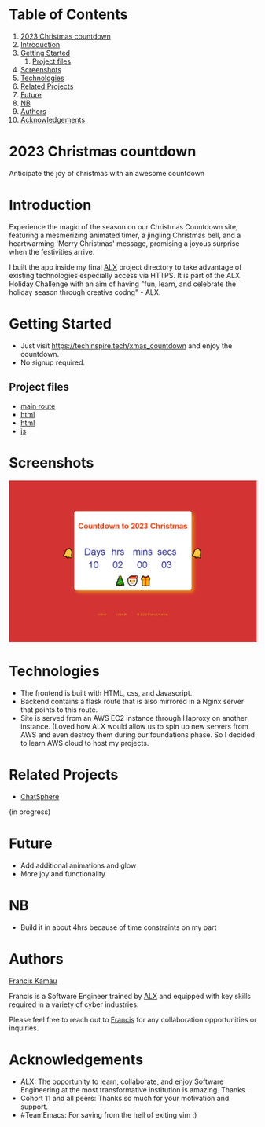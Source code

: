 
# Table of Contents

1.  [2023 Christmas countdown](#org96dc95c)
2.  [Introduction](#orgf7f1447)
3.  [Getting Started](#org4c063b0)
    1.  [Project files](#org36db2ac)
4.  [Screenshots](#org488cb88)
5.  [Technologies](#org6a08bde)
6.  [Related Projects](#org4988e2d)
7.  [Future](#orgd4d59a3)
8.  [NB](#orgb9e5d75)
9.  [Authors](#orga714281)
10. [Acknowledgements](#org7d29af4)


<a id="org96dc95c"></a>

# 2023 Christmas countdown

Anticipate the joy of christmas with an awesome countdown


<a id="orgf7f1447"></a>

# Introduction

Experience the magic of the season on our Christmas Countdown site,
featuring a mesmerizing animated timer, a jingling Christmas bell,
and a heartwarming 'Merry Christmas' message, promising a joyous
surprise when the festivities arrive.

I built the app inside my final [ALX](https://www.alxafrica.com/) project directory to take advantage
of existing technologies especially access via HTTPS.
It is part of the ALX Holiday Challenge with an aim of having "fun,
learn, and celebrate the holiday season through creativs codng" - ALX.


<a id="org4c063b0"></a>

# Getting Started

-   Just visit <https://techinspire.tech/xmas_countdown> and enjoy the countdown.
-   No signup required.


<a id="org36db2ac"></a>

## Project files

-   [main route](https://github.com/fk2019/ChatSphere/blob/master/web_dynamic/views/main.py)
-   [html](https://github.com/fk2019/ChatSphere/blob/master/web_dynamic/templates/xmas.html)
-   [html](https://github.com/fk2019/ChatSphere/blob/master/web_dynamic/static/css/xmas.css)
-   [js](https://github.com/fk2019/ChatSphere/blob/master/web_dynamic/static/js/xmas.js)


<a id="org488cb88"></a>

# Screenshots

![img](./static/images/xmas.png "Christmas countdown page")


<a id="org6a08bde"></a>

# Technologies

-   The frontend is built with HTML, css, and Javascript.
-   Backend contains a flask route that is also mirrored in a Nginx server that points to this route.
-   Site is served from an AWS EC2 instance through Haproxy on another instance. (Loved how ALX would allow us to spin up new servers from AWS and even destroy them during our foundations phase. So I decided to learn AWS cloud to host my projects.


<a id="org4988e2d"></a>

# Related Projects

-   [ChatSphere](https://github.com/fk2019/ChatSphere/tree/master?tab=readme-ov-file#chatsphere)

(in progress)


<a id="orgd4d59a3"></a>

# Future

-   Add additional animations and glow
-   More joy and functionality


<a id="orgb9e5d75"></a>

# NB

-   Build it in about 4hrs because of time constraints on my part


<a id="orga714281"></a>

# Authors

[Francis Kamau](https://github.com/fk2019)

Francis is a Software Engineer trained by [ALX](https://www.alxafrica.com/) and equipped with key skills
required in a variety of cyber industries.

Please feel free to reach out to [Francis](https://github.com/fk2019) for any collaboration
opportunities or inquiries.


<a id="org7d29af4"></a>

# Acknowledgements

-   ALX: The opportunity to learn, collaborate, and enjoy Software Engineering at the most transformative institution is amazing. Thanks.
-   Cohort 11 and all peers: Thanks so much for your motivation and support.
-   \#TeamEmacs: For saving from the hell of exiting vim :)

